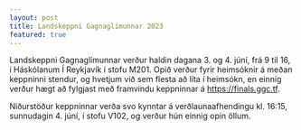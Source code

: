 ```yaml
---
layout: post
title: Landskeppni Gagnaglímunnar 2023
featured: true
---
```


Landskeppni Gagnaglímunnar verður haldin dagana 3. og 4. júní, frá 9 til 16, í
Háskólanum Í Reykjavík í stofu M201. Opið verður fyrir heimsóknir á meðan
keppninni stendur, og hvetjum við sem flesta að líta í heimsókn, en einnig
verður hægt að fylgjast með framvindu keppninnar á <https://finals.ggc.tf>.

Niðurstöður keppninnar verða svo kynntar á verðlaunaafhendingu kl. 16:15,
sunnudagin 4. júní, í stofu V102, og verður hún einnig opin öllum.
